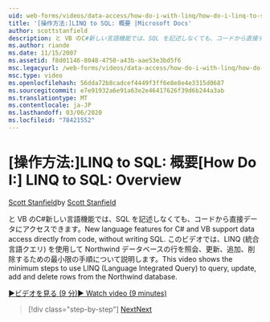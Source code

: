 ```yaml
---
uid: web-forms/videos/data-access/how-do-i-with-linq/how-do-i-linq-to-sql-overview
title: '[操作方法:]LINQ to SQL: 概要 |Microsoft Docs'
author: scottstanfield
description: と VB のC#新しい言語機能では、SQL を記述しなくても、コードから直接データにアクセスできます。 このビデオでは、LINQ (Language Int...
ms.author: riande
ms.date: 11/15/2007
ms.assetid: f8d01146-8048-4750-a43b-aae53e3bd5f6
msc.legacyurl: /web-forms/videos/data-access/how-do-i-with-linq/how-do-i-linq-to-sql-overview
msc.type: video
ms.openlocfilehash: 56dda72b8cadcef4449f3ff6e8e8e4e3315d0687
ms.sourcegitcommit: e7e91932a6e91a63e2e46417626f39d6b244a3ab
ms.translationtype: MT
ms.contentlocale: ja-JP
ms.lasthandoff: 03/06/2020
ms.locfileid: "78421552"
---
```

# <a name="how-do-i-linq-to-sql-overview"></a><span data-ttu-id="1d834-104">[操作方法:]LINQ to SQL: 概要</span><span class="sxs-lookup"><span data-stu-id="1d834-104">[How Do I:] LINQ to SQL: Overview</span></span>

<span data-ttu-id="1d834-105">[Scott Stanfield](https://github.com/scottstanfield)</span><span class="sxs-lookup"><span data-stu-id="1d834-105">by [Scott Stanfield](https://github.com/scottstanfield)</span></span>

<span data-ttu-id="1d834-106">と VB のC#新しい言語機能では、SQL を記述しなくても、コードから直接データにアクセスできます。</span><span class="sxs-lookup"><span data-stu-id="1d834-106">New language features for C# and VB support data access directly from code, without writing SQL.</span></span> <span data-ttu-id="1d834-107">このビデオでは、LINQ (統合言語クエリ) を使用して Northwind データベースの行を照会、更新、追加、削除するための最小限の手順について説明します。</span><span class="sxs-lookup"><span data-stu-id="1d834-107">This video shows the minimum steps to use LINQ (Language Integrated Query) to query, update, add and delete rows from the Northwind database.</span></span>

[<span data-ttu-id="1d834-108">&#9654;ビデオを見る (9 分)</span><span class="sxs-lookup"><span data-stu-id="1d834-108">&#9654; Watch video (9 minutes)</span></span>](https://channel9.msdn.com/Blogs/ASP-NET-Site-Videos/how-do-i-linq-to-sql-overview)

> [!div class="step-by-step"]
> [<span data-ttu-id="1d834-109">Next</span><span class="sxs-lookup"><span data-stu-id="1d834-109">Next</span></span>](how-do-i-linq-to-sql-data-model.md)
